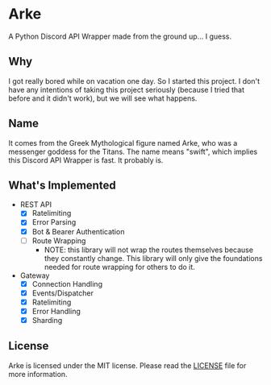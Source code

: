 # Arke

A Python Discord API Wrapper made from the ground up... I guess.

## Why

I got really bored while on vacation one day. So I started this project.
I don't have any intentions of taking this project seriously (because I tried that before and it didn't work),
but we will see what happens.

## Name

It comes from the Greek Mythological figure named Arke, who was a messenger goddess for the Titans.
The name means "swift", which implies this Discord API Wrapper is fast. It probably is.

## What's Implemented

- REST API
    - [x] Ratelimiting
    - [x] Error Parsing
    - [x] Bot & Bearer Authentication
    - [ ] Route Wrapping
        - NOTE: this library will not wrap the routes themselves because they constantly change.
          This library will only give the foundations needed for route wrapping for others to do it.
- Gateway
    - [x] Connection Handling
    - [x] Events/Dispatcher
    - [x] Ratelimiting
    - [x] Error Handling
    - [x] Sharding

## License

Arke is licensed under the MIT license. Please read the [LICENSE](./LICENSE) file for more information.
